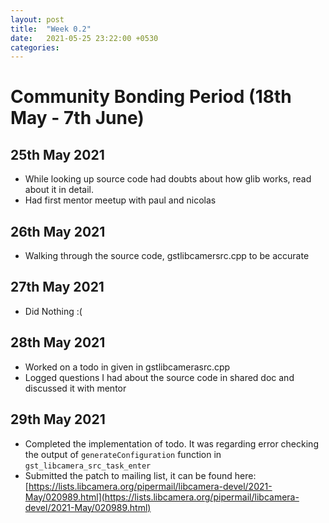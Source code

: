 ```yaml
---
layout: post
title:  "Week 0.2"
date:   2021-05-25 23:22:00 +0530
categories:
---
```


# Community Bonding Period (18th May - 7th June)

## 25th May 2021
* While looking up source code had doubts about how glib works, read about it in
  detail.
* Had first mentor meetup with paul and nicolas

## 26th May 2021
* Walking through the source code, gstlibcamersrc.cpp to be accurate

## 27th May 2021
* Did Nothing :(

## 28th May 2021
* Worked on a todo in given in gstlibcamerasrc.cpp
* Logged questions I had about the source code in shared doc and discussed it
  with mentor

## 29th May 2021
* Completed the implementation of todo. It was regarding error checking the
  output of `generateConfiguration` function in `gst_libcamera_src_task_enter`
* Submitted the patch to mailing list, it can be found here: [https://lists.libcamera.org/pipermail/libcamera-devel/2021-May/020989.html](https://lists.libcamera.org/pipermail/libcamera-devel/2021-May/020989.html)